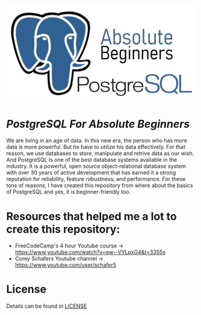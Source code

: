 ![postgres.jpg](postgres.jpg)
# _PostgreSQL For Absolute Beginners_
We are living in an age of data. In this new era, the person who has more data is more powerful. But he have to utilize his data effectively. For that reason, we use databases to store, manipulate and retrive data as our wish. And PostgreSQL is one of the best database systems available in the industry. It is a powerful, open source object-relational database system with over 30 years of active development that has earned it a strong reputation for reliability, feature robustness, and performance. For these tons of reasons, I have created this repository from where about the basics of PostgreSQL and yes, it is beginner-friendly too.

# Resources that helped me a lot to create this repository:
- FreeCodeCamp's 4 hour Youtube course -> https://www.youtube.com/watch?v=qw--VYLpxG4&t=3355s
- Corey Schafers Youtube channel -> https://www.youtube.com/user/schafer5

# License
Details can be found in [LICENSE](LICENSE)
